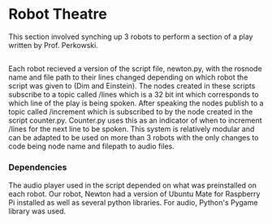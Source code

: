 # Robot Theatre

This section involved synching up 3 robots to perform a section of a play written by Prof. Perkowski. 

## 

Each robot recieved a version of the script file, newton.py, with the rosnode name and file path to their lines changed 
depending on which robot the script was given to (Dim and Einstein). The nodes created in these scripts subscribe to a topic called /lines which is a 32 bit int which corresponds to which line of the play is being spoken. After speaking the nodes publish to a topic called /increment which is subscribed to by the node created in the script counter.py. Counter.py uses this as an indicator of when to increment /lines for the next line to be spoken. This system is relatively modular and can be adapted to be used on more than 3 robots with the only changes to code being node name and filepath to audio files. 

### Dependencies

The audio player used in the script depended on what was preinstalled on each robot. Our robot, Newton had a version of Ubuntu Mate for Raspberry Pi installed as well as several python libraries. For audio, Python's Pygame library was used.
